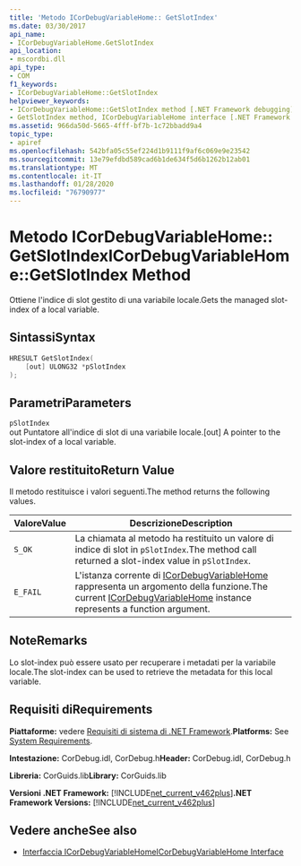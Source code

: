 ```yaml
---
title: 'Metodo ICorDebugVariableHome:: GetSlotIndex'
ms.date: 03/30/2017
api_name:
- ICorDebugVariableHome.GetSlotIndex
api_location:
- mscordbi.dll
api_type:
- COM
f1_keywords:
- ICorDebugVariableHome::GetSlotIndex
helpviewer_keywords:
- ICorDebugVariableHome::GetSlotIndex method [.NET Framework debugging]
- GetSlotIndex method, ICorDebugVariableHome interface [.NET Framework debugging]
ms.assetid: 966da50d-5665-4fff-bf7b-1c72bbadd9a4
topic_type:
- apiref
ms.openlocfilehash: 542bfa05c55ef224d1b9111f9af6c069e9e23542
ms.sourcegitcommit: 13e79efdbd589cad6b1de634f5d6b1262b12ab01
ms.translationtype: MT
ms.contentlocale: it-IT
ms.lasthandoff: 01/28/2020
ms.locfileid: "76790977"
---
```

# <a name="icordebugvariablehomegetslotindex-method"></a><span data-ttu-id="cae59-102">Metodo ICorDebugVariableHome:: GetSlotIndex</span><span class="sxs-lookup"><span data-stu-id="cae59-102">ICorDebugVariableHome::GetSlotIndex Method</span></span>
<span data-ttu-id="cae59-103">Ottiene l'indice di slot gestito di una variabile locale.</span><span class="sxs-lookup"><span data-stu-id="cae59-103">Gets the managed slot-index of a local variable.</span></span>  
  
## <a name="syntax"></a><span data-ttu-id="cae59-104">Sintassi</span><span class="sxs-lookup"><span data-stu-id="cae59-104">Syntax</span></span>  
  
```cpp  
HRESULT GetSlotIndex(  
    [out] ULONG32 *pSlotIndex  
);  
```  
  
## <a name="parameters"></a><span data-ttu-id="cae59-105">Parametri</span><span class="sxs-lookup"><span data-stu-id="cae59-105">Parameters</span></span>  
 `pSlotIndex`  
 <span data-ttu-id="cae59-106">out Puntatore all'indice di slot di una variabile locale.</span><span class="sxs-lookup"><span data-stu-id="cae59-106">[out] A pointer to the slot-index of a local variable.</span></span>  
  
## <a name="return-value"></a><span data-ttu-id="cae59-107">Valore restituito</span><span class="sxs-lookup"><span data-stu-id="cae59-107">Return Value</span></span>  
 <span data-ttu-id="cae59-108">Il metodo restituisce i valori seguenti.</span><span class="sxs-lookup"><span data-stu-id="cae59-108">The method returns the following values.</span></span>  
  
|<span data-ttu-id="cae59-109">Valore</span><span class="sxs-lookup"><span data-stu-id="cae59-109">Value</span></span>|<span data-ttu-id="cae59-110">Descrizione</span><span class="sxs-lookup"><span data-stu-id="cae59-110">Description</span></span>|  
|-----------|-----------------|  
|`S_OK`|<span data-ttu-id="cae59-111">La chiamata al metodo ha restituito un valore di indice di slot in `pSlotIndex`.</span><span class="sxs-lookup"><span data-stu-id="cae59-111">The method call returned a slot-index value in `pSlotIndex`.</span></span>|  
|`E_FAIL`|<span data-ttu-id="cae59-112">L'istanza corrente di [ICorDebugVariableHome](icordebugvariablehome-interface.md) rappresenta un argomento della funzione.</span><span class="sxs-lookup"><span data-stu-id="cae59-112">The current [ICorDebugVariableHome](icordebugvariablehome-interface.md) instance represents a function argument.</span></span>|  
  
## <a name="remarks"></a><span data-ttu-id="cae59-113">Note</span><span class="sxs-lookup"><span data-stu-id="cae59-113">Remarks</span></span>  
 <span data-ttu-id="cae59-114">Lo slot-index può essere usato per recuperare i metadati per la variabile locale.</span><span class="sxs-lookup"><span data-stu-id="cae59-114">The slot-index can be used to retrieve the metadata for this local variable.</span></span>  
  
## <a name="requirements"></a><span data-ttu-id="cae59-115">Requisiti di</span><span class="sxs-lookup"><span data-stu-id="cae59-115">Requirements</span></span>  
 <span data-ttu-id="cae59-116">**Piattaforme:** vedere [Requisiti di sistema di .NET Framework](../../../../docs/framework/get-started/system-requirements.md).</span><span class="sxs-lookup"><span data-stu-id="cae59-116">**Platforms:** See [System Requirements](../../../../docs/framework/get-started/system-requirements.md).</span></span>  
  
 <span data-ttu-id="cae59-117">**Intestazione:** CorDebug.idl, CorDebug.h</span><span class="sxs-lookup"><span data-stu-id="cae59-117">**Header:** CorDebug.idl, CorDebug.h</span></span>  
  
 <span data-ttu-id="cae59-118">**Libreria:** CorGuids.lib</span><span class="sxs-lookup"><span data-stu-id="cae59-118">**Library:** CorGuids.lib</span></span>  
  
 <span data-ttu-id="cae59-119">**Versioni .NET Framework:** [!INCLUDE[net_current_v462plus](../../../../includes/net-current-v462plus-md.md)]</span><span class="sxs-lookup"><span data-stu-id="cae59-119">**.NET Framework Versions:** [!INCLUDE[net_current_v462plus](../../../../includes/net-current-v462plus-md.md)]</span></span>  
  
## <a name="see-also"></a><span data-ttu-id="cae59-120">Vedere anche</span><span class="sxs-lookup"><span data-stu-id="cae59-120">See also</span></span>

- [<span data-ttu-id="cae59-121">Interfaccia ICorDebugVariableHome</span><span class="sxs-lookup"><span data-stu-id="cae59-121">ICorDebugVariableHome Interface</span></span>](icordebugvariablehome-interface.md)
